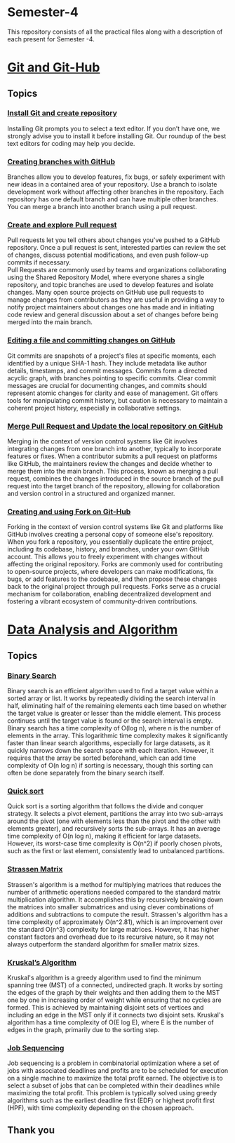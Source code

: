# Semester-4
This repository consists of all the practical files along with a description of each present for Semester -4.
# [Git and Git-Hub](https://github.com/Sushantjha1236/Semster-4/blob/main/Git%20and%20Git-Hub/README.md)<br>
## Topics
### [Install Git and create repository](https://github.com/Sushantjha1236/Semster-4_Practicals/blob/main/Git%20and%20Git-Hub/Git%26Git_Hub-Exp-1/README.md)
Installing Git prompts you to select a text editor. If you don’t have one, we strongly advise you to install it before installing Git. Our roundup of the best text editors for coding may help you decide.<br>
### [Creating branches with GitHub](https://github.com/Sushantjha1236/Semster-4_Practicals/blob/main/Git%20and%20Git-Hub/Git%26Git_Hub-Exp-2/README.md)
Branches allow you to develop features, fix bugs, or safely experiment with new ideas in a contained area of your repository. Use a branch to isolate development work without affecting other branches in the repository. Each repository has one default branch and can have multiple other branches. You can merge a branch into another branch using a pull request.<br>
### [Create and explore Pull request](https://github.com/Sushantjha1236/Semster-4_Practicals/blob/main/Git%20and%20Git-Hub/Git%26Git_Hub-Exp-3/README.md)
Pull requests let you tell others about changes you've pushed to a GitHub repository. Once a pull request is sent, interested parties can review the set of changes, discuss potential modifications, and even push follow-up commits if necessary.<br>
Pull Requests are commonly used by teams and organizations collaborating using the Shared Repository Model, where everyone shares a single repository, and topic branches are used to develop features and isolate changes. Many open source projects on GitHub use pull requests to manage changes from contributors as they are useful in providing a way to notify project maintainers about changes one has made and in initiating code review and general discussion about a set of changes before being merged into the main branch.<br>
### [Editing a file and committing changes on GitHub](https://github.com/Sushantjha1236/Semster-4_Practicals/blob/main/Git%20and%20Git-Hub/Git%26Git_Hub-Exp-4/README.md)
Git commits are snapshots of a project's files at specific moments, each identified by a unique SHA-1 hash. They include metadata like author details, timestamps, and commit messages. Commits form a directed acyclic graph, with branches pointing to specific commits. Clear commit messages are crucial for documenting changes, and commits should represent atomic changes for clarity and ease of management. Git offers tools for manipulating commit history, but caution is necessary to maintain a coherent project history, especially in collaborative settings.<br>
### [Merge Pull Request and Update the local repository on GitHub](https://github.com/Sushantjha1236/Semster-4_Practicals/blob/main/Git%20and%20Git-Hub/Git%26Git_Hub-Exp-5/README.md)
Merging in the context of version control systems like Git involves integrating changes from one branch into another, typically to incorporate features or fixes. When a contributor submits a pull request on platforms like GitHub, the maintainers review the changes and decide whether to merge them into the main branch. This process, known as merging a pull request, combines the changes introduced in the source branch of the pull request into the target branch of the repository, allowing for collaboration and version control in a structured and organized manner.
### [Creating and using Fork on Git-Hub](https://github.com/Sushantjha1236/Semster-4_Practicals/blob/main/Git%20and%20Git-Hub/Git%26Git_Hub-Exp-6/README.md)
Forking in the context of version control systems like Git and platforms like GitHub involves creating a personal copy of someone else's repository. When you fork a repository, you essentially duplicate the entire project, including its codebase, history, and branches, under your own GitHub account. This allows you to freely experiment with changes without affecting the original repository. Forks are commonly used for contributing to open-source projects, where developers can make modifications, fix bugs, or add features to the codebase, and then propose these changes back to the original project through pull requests. Forks serve as a crucial mechanism for collaboration, enabling decentralized development and fostering a vibrant ecosystem of community-driven contributions.

# [Data Analysis and Algorithm](https://github.com/Sushantjha1236/Semster-4/tree/main/Data%20Analysis%20and%20Algorithm)<br>
## Topics
### [Binary Search](https://github.com/Sushantjha1236/Semster-4_Practicals/blob/main/Data%20Analysis%20and%20Algorithm/DAA_exp-1/README.md)
Binary search is an efficient algorithm used to find a target value within a sorted array or list. It works by repeatedly dividing the search interval in half, eliminating half of the remaining elements each time based on whether the target value is greater or lesser than the middle element. This process continues until the target value is found or the search interval is empty. Binary search has a time complexity of O(log n), where n is the number of elements in the array. This logarithmic time complexity makes it significantly faster than linear search algorithms, especially for large datasets, as it quickly narrows down the search space with each iteration. However, it requires that the array be sorted beforehand, which can add time complexity of O(n log n) if sorting is necessary, though this sorting can often be done separately from the binary search itself.<br>
### [Quick sort](https://github.com/Sushantjha1236/Semster-4_Practicals/blob/main/Data%20Analysis%20and%20Algorithm/DAA_exp-2/README.md)
Quick sort is a sorting algorithm that follows the divide and conquer strategy. It selects a pivot element, partitions the array into two sub-arrays around the pivot (one with elements less than the pivot and the other with elements greater), and recursively sorts the sub-arrays. It has an average time complexity of O(n log n), making it efficient for large datasets. However, its worst-case time complexity is O(n^2) if poorly chosen pivots, such as the first or last element, consistently lead to unbalanced partitions.<br>
### [Strassen Matrix](https://github.com/Sushantjha1236/Semster-4_Practicals/blob/main/Data%20Analysis%20and%20Algorithm/DAA_exp-3/README.md)
Strassen's algorithm is a method for multiplying matrices that reduces the number of arithmetic operations needed compared to the standard matrix multiplication algorithm. It accomplishes this by recursively breaking down the matrices into smaller submatrices and using clever combinations of additions and subtractions to compute the result. Strassen's algorithm has a time complexity of approximately O(n^2.81), which is an improvement over the standard O(n^3) complexity for large matrices. However, it has higher constant factors and overhead due to its recursive nature, so it may not always outperform the standard algorithm for smaller matrix sizes.<br>
### [Kruskal’s Algorithm](https://github.com/Sushantjha1236/Semster-4_Practicals/blob/main/Data%20Analysis%20and%20Algorithm/DAA_exp-4/README.md)
Kruskal's algorithm is a greedy algorithm used to find the minimum spanning tree (MST) of a connected, undirected graph. It works by sorting the edges of the graph by their weights and then adding them to the MST one by one in increasing order of weight while ensuring that no cycles are formed. This is achieved by maintaining disjoint sets of vertices and including an edge in the MST only if it connects two disjoint sets. Kruskal's algorithm has a time complexity of O(E log E), where E is the number of edges in the graph, primarily due to the sorting step.<br>
### [Job Sequencing](https://github.com/Sushantjha1236/Semster-4_Practicals/blob/main/Data%20Analysis%20and%20Algorithm/DAA_exp-5/README.md)
Job sequencing is a problem in combinatorial optimization where a set of jobs with associated deadlines and profits are to be scheduled for execution on a single machine to maximize the total profit earned. The objective is to select a subset of jobs that can be completed within their deadlines while maximizing the total profit. This problem is typically solved using greedy algorithms such as the earliest deadline first (EDF) or highest profit first (HPF), with time complexity depending on the chosen approach.<br>
## Thank you
